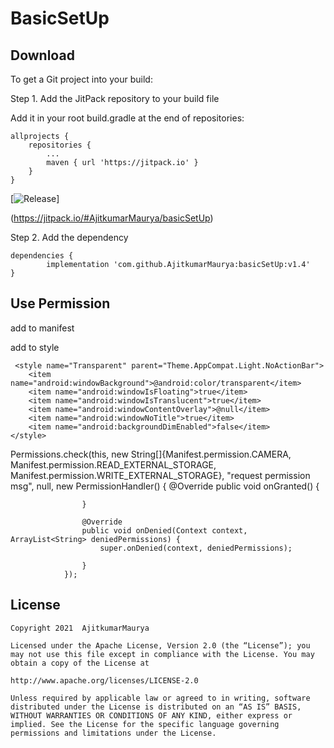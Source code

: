 
BasicSetUp
============


Download
--------

To get a Git project into your build:

Step 1. Add the JitPack repository to your build file

Add it in your root build.gradle at the end of repositories:

    allprojects {
		repositories {
			...
			maven { url 'https://jitpack.io' }
		}
	}
	
[![Release](https://jitpack.io/v/AjitkumarMaurya/basicSetUp.svg)]



(https://jitpack.io/#AjitkumarMaurya/basicSetUp)	
	
Step 2. Add the dependency

    dependencies {
	        implementation 'com.github.AjitkumarMaurya:basicSetUp:v1.4'
	}
	

	
Use Permission
----------

add to manifest

<activity
         android:name=".askPermission.PermissionsActivity"
                    android:theme="@style/Transparent"
                    android:windowSoftInputMode="stateHidden|adjustResize" />


add to style

     <style name="Transparent" parent="Theme.AppCompat.Light.NoActionBar">
        <item name="android:windowBackground">@android:color/transparent</item>
        <item name="android:windowIsFloating">true</item>
        <item name="android:windowIsTranslucent">true</item>
        <item name="android:windowContentOverlay">@null</item>
        <item name="android:windowNoTitle">true</item>
        <item name="android:backgroundDimEnabled">false</item>
    </style>

Permissions.check(this, new String[]{Manifest.permission.CAMERA, Manifest.permission.READ_EXTERNAL_STORAGE, Manifest.permission.WRITE_EXTERNAL_STORAGE}, "request permission msg", null, new PermissionHandler() {
                    @Override
                    public void onGranted() {

                    }

                    @Override
                    public void onDenied(Context context, ArrayList<String> deniedPermissions) {
                        super.onDenied(context, deniedPermissions);

                    }
                });
	
License
-------
	
    Copyright 2021  AjitkumarMaurya
    
    Licensed under the Apache License, Version 2.0 (the “License”); you may not use this file except in compliance with the License. You may obtain a copy of the License at 
   
    http://www.apache.org/licenses/LICENSE-2.0 
   
    Unless required by applicable law or agreed to in writing, software distributed under the License is distributed on an “AS IS” BASIS, WITHOUT WARRANTIES OR CONDITIONS OF ANY KIND, either express or implied. See the License for the specific language governing permissions and limitations under the License.
